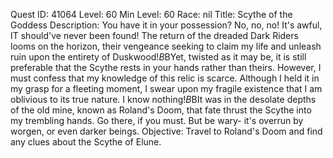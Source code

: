 Quest ID: 41064
Level: 60
Min Level: 60
Race: nil
Title: Scythe of the Goddess
Description: You have it in your possession? No, no, no! It's awful, IT should've never been found! The return of the dreaded Dark Riders looms on the horizon, their vengeance seeking to claim my life and unleash ruin upon the entirety of Duskwood!$B$BYet, twisted as it may be, it is still preferable that the Scythe rests in your hands rather than theirs. However, I must confess that my knowledge of this relic is scarce. Although I held it in my grasp for a fleeting moment, I swear upon my fragile existence that I am oblivious to its true nature. I know nothing!$B$BIt was in the desolate depths of the old mine, known as Roland's Doom, that fate thrust the Scythe into my trembling hands. Go there, if you must. But be wary- it's overrun by worgen, or even darker beings.
Objective: Travel to Roland's Doom and find any clues about the Scythe of Elune.
